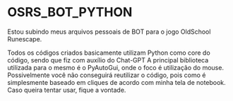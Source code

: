 # OSRS_BOT_PYTHON
Estou subindo meus arquivos pessoais de BOT para o jogo OldSchool Runescape.

Todos os códigos criados basicamente utilizam Python como core do código, sendo que fiz com auxílio do Chat-GPT
A principal biblioteca utilizada para o mesmo é o PyAutoGui, onde o foco é utilização do mouse.
Possivelmente você não conseguirá reutilizar o código, pois como é simplesmente baseado em cliques de acordo com minha tela de notebook.
Caso queira tentar usar, fique a vontade.
